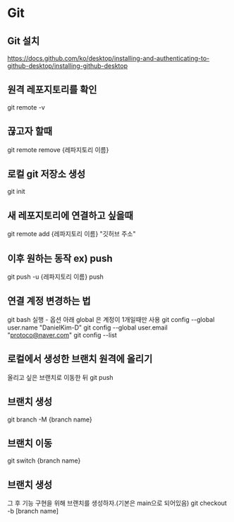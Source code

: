 # Git

## Git 설치

https://docs.github.com/ko/desktop/installing-and-authenticating-to-github-desktop/installing-github-desktop

## 원격 레포지토리를 확인

git remote -v

## 끊고자 할때

git remote remove {레파지토리 이름}

## 로컬 git 저장소 생성

git init

## 새 레포지토리에 연결하고 싶을때

git remote add {레파지토리 이름} "깃허브 주소"

## 이후 원하는 동작 ex) push

git push -u {레파지토리 이름} push

## 연결 계정 변경하는 법

git bash 실행 - 옵션
아래 global 은 계정이 1개일때만 사용
git config --global user.name "DanielKim-D"
git config --global user.email "protoco@naver.com"
git config --list

## 로컬에서 생성한 브랜치 원격에 올리기

올리고 싶은 브랜치로 이동한 뒤
git push

## 브랜치 생성

git branch -M {branch name}

## 브랜치 이동

git switch {branch name}

## 브랜치 생성

그 후 기능 구현을 위해 브랜치를 생성하자.(기본은 main으로 되어있음)
git checkout -b [branch name]
